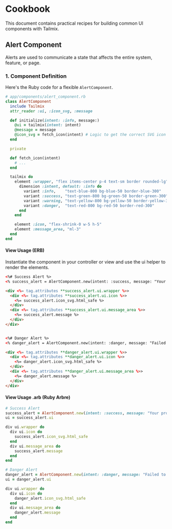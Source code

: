# Cookbook

This document contains practical recipes for building common UI components with Tailmix.

## Alert Component

Alerts are used to communicate a state that affects the entire system, feature, or page.

### 1. Component Definition

Here's the Ruby code for a flexible `AlertComponent`.

```ruby
# app/components/alert_component.rb
class AlertComponent
  include Tailmix
  attr_reader :ui, :icon_svg, :message

  def initialize(intent: :info, message:)
    @ui = tailmix(intent: intent)
    @message = message
    @icon_svg = fetch_icon(intent) # Logic to get the correct SVG icon
  end

  private

  def fetch_icon(intent)
    # ...
  end

  tailmix do
    element :wrapper, "flex items-center p-4 text-sm border rounded-lg" do
      dimension :intent, default: :info do
        variant :info,    "text-blue-800 bg-blue-50 border-blue-300"
        variant :success, "text-green-800 bg-green-50 border-green-300"
        variant :warning, "text-yellow-800 bg-yellow-50 border-yellow-300"
        variant :danger,  "text-red-800 bg-red-50 border-red-300"
      end
    end

    element :icon, "flex-shrink-0 w-5 h-5"
    element :message_area, "ml-3"
  end
end
```

#### View Usage (ERB)
Instantiate the component in your controller or view and use the ui helper to render the elements.

```html
<%# Success Alert %>
<% success_alert = AlertComponent.new(intent: :success, message: "Your profile has been updated.") %>

<div <%= tag.attributes **success_alert.ui.wrapper %>>
  <div <%= tag.attributes **success_alert.ui.icon %>>
    <%= success_alert.icon_svg.html_safe %>
  </div>
  <div <%= tag.attributes **success_alert.ui.message_area %>>
    <%= success_alert.message %>
  </div>
</div>


<%# Danger Alert %>
<% danger_alert = AlertComponent.new(intent: :danger, message: "Failed to delete the record.") %>

<div <%= tag.attributes **danger_alert.ui.wrapper %>>
  <div <%= tag.attributes **danger_alert.ui.icon %>>
    <%= danger_alert.icon_svg.html_safe %>
  </div>
  <div <%= tag.attributes **danger_alert.ui.message_area %>>
    <%= danger_alert.message %>
  </div>
</div>
```

#### View Usage .arb (Ruby Arbre)

```ruby
# Success Alert
success_alert = AlertComponent.new(intent: :success, message: "Your profile has been updated.")
ui = success_alert.ui

div ui.wrapper do
  div ui.icon do
    success_alert.icon_svg.html_safe
  end
  div ui.message_area do
    success_alert.message
  end
end

# Danger Alert
danger_alert = AlertComponent.new(intent: :danger, message: "Failed to delete the record.")
ui = danger_alert.ui

div ui.wrapper do
  div ui.icon do
    danger_alert.icon_svg.html_safe
  end
  div ui.message_area do
    danger_alert.message
  end
end
```
